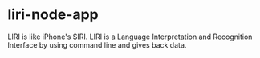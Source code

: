 # liri-node-app
LIRI is like iPhone's SIRI.  LIRI is a Language Interpretation and Recognition Interface by using command line and gives back data.
